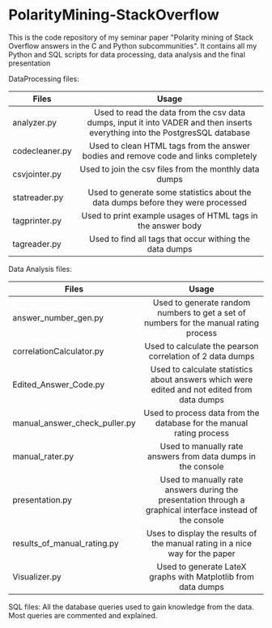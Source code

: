 # PolarityMining-StackOverflow
This is the code repository of my seminar paper "Polarity mining of Stack Overflow answers in the C and Python subcommunities".
It contains all my Python and SQL scripts for data processing, data analysis and the final presentation

DataProcessing files:

| Files         | Usage         |
| ------------- |:-------------:|
| analyzer.py   | Used to read the data from the csv data dumps, input it into VADER and then inserts everything into the PostgresSQL database |
| codecleaner.py      | Used to clean HTML tags from the answer bodies and remove code and links completely      |
| csvjointer.py | Used to join the csv files from the monthly data dumps      |
| statreader.py | Used to generate some statistics about the data dumps before they were processed      |
| tagprinter.py | Used to print example usages of HTML tags in the answer body       |
| tagreader.py  | Used to find all tags that occur withing the data dumps      |

Data Analysis files:

| Files         | Usage         |
| ------------- |:-------------:|
| answer_number_gen.py | Used to generate random numbers to get a set of numbers for the manual rating process      |
| correlationCalculator.py | Used to calculate the pearson correlation of 2 data dumps      |
| Edited_Answer_Code.py | Used to calculate statistics about answers which were edited and not edited from data dumps      |
| manual_answer_check_puller.py | Used to process data from the database for the manual rating process      |
| manual_rater.py | Used to manually rate answers from data dumps in the console      |
| presentation.py | Used to manually rate answers during the presentation through a graphical interface instead of the console      |
| results_of_manual_rating.py | Uses to display the results of the manual rating in a nice way for the paper     |
| Visualizer.py | Used to generate LateX graphs with Matplotlib from data dumps      |

SQL files:
All the database queries used to gain knowledge from the data. Most queries are commented and explained. 
